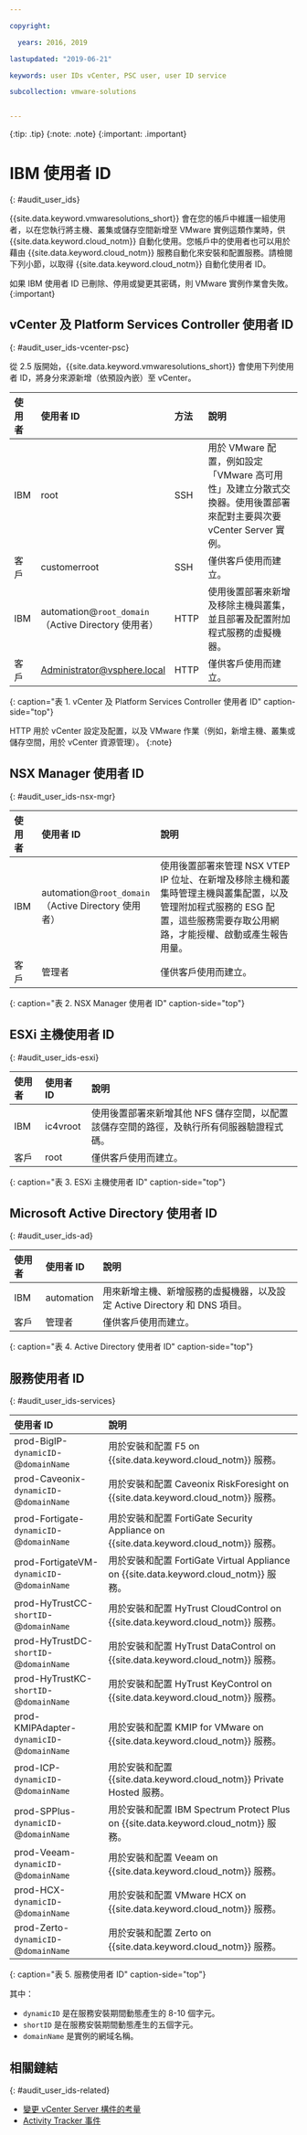 ```yaml
---

copyright:

  years: 2016, 2019

lastupdated: "2019-06-21"

keywords: user IDs vCenter, PSC user, user ID service

subcollection: vmware-solutions


---
```


{:tip: .tip}
{:note: .note}
{:important: .important}

# IBM 使用者 ID
{: #audit_user_ids}

{{site.data.keyword.vmwaresolutions_short}} 會在您的帳戶中維護一組使用者，以在您執行將主機、叢集或儲存空間新增至 VMware 實例這類作業時，供 {{site.data.keyword.cloud_notm}} 自動化使用。您帳戶中的使用者也可以用於藉由 {{site.data.keyword.cloud_notm}} 服務自動化來安裝和配置服務。請檢閱下列小節，以取得 {{site.data.keyword.cloud_notm}} 自動化使用者 ID。

如果 IBM 使用者 ID 已刪除、停用或變更其密碼，則 VMware 實例作業會失敗。
{:important}

## vCenter 及 Platform Services Controller 使用者 ID
{: #audit_user_ids-vcenter-psc}

從 2.5 版開始，{{site.data.keyword.vmwaresolutions_short}} 會使用下列使用者 ID，將身分來源新增（依預設內嵌）至 vCenter。

| 使用者 | 使用者 ID      | 方法 |說明       |
|:---------|:-------------|:-------|:------------|
|IBM          | root         | SSH | 用於 VMware 配置，例如設定「VMware 高可用性」及建立分散式交換器。使用後置部署來配對主要與次要 vCenter Server 實例。|
|客戶 | customerroot | SSH | 僅供客戶使用而建立。|
|IBM          | automation@``root_domain``<br/>（Active Directory 使用者）| HTTP | 使用後置部署來新增及移除主機與叢集，並且部署及配置附加程式服務的虛擬機器。|
|客戶 | Administrator@vsphere.local | HTTP | 僅供客戶使用而建立。|
{: caption="表 1. vCenter 及 Platform Services Controller 使用者 ID" caption-side="top"}

HTTP 用於 vCenter 設定及配置，以及 VMware 作業（例如，新增主機、叢集或儲存空間，用於 vCenter 資源管理）。
{:note}

## NSX Manager 使用者 ID
{: #audit_user_ids-nsx-mgr}

| 使用者 | 使用者 ID      |說明       |
|:---------|:-------------|:------------|
|IBM          | automation@``root_domain``<br/>（Active Directory 使用者）| 使用後置部署來管理 NSX VTEP IP 位址、在新增及移除主機和叢集時管理主機與叢集配置，以及管理附加程式服務的 ESG 配置，這些服務需要存取公用網路，才能授權、啟動或產生報告用量。|
|客戶 |管理者| 僅供客戶使用而建立。|
{: caption="表 2. NSX Manager 使用者 ID" caption-side="top"}

## ESXi 主機使用者 ID
{: #audit_user_ids-esxi}

| 使用者 | 使用者 ID      |說明       |
|:---------|:-------------|:------------|
|IBM          | ic4vroot     | 使用後置部署來新增其他 NFS 儲存空間，以配置該儲存空間的路徑，及執行所有伺服器驗證程式碼。|
|客戶 | root         | 僅供客戶使用而建立。|
{: caption="表 3. ESXi 主機使用者 ID" caption-side="top"}

## Microsoft Active Directory 使用者 ID
{: #audit_user_ids-ad}

| 使用者 | 使用者 ID      |說明       |
|:---------|:------------- |:------------|
|IBM          | automation    | 用來新增主機、新增服務的虛擬機器，以及設定 Active Directory 和 DNS 項目。|
|客戶 | 管理者 | 僅供客戶使用而建立。|
{: caption="表 4. Active Directory 使用者 ID" caption-side="top"}


## 服務使用者 ID
{: #audit_user_ids-services}

| 使用者 ID      |說明       |
|:-------------------------------------------|:----------- |
| prod-BigIP-``dynamicID``-@``domainName`` | 用於安裝和配置 F5 on {{site.data.keyword.cloud_notm}} 服務。|
| prod-Caveonix-``dynamicID``-@``domainName`` | 用於安裝和配置 Caveonix RiskForesight on {{site.data.keyword.cloud_notm}} 服務。|
| prod-Fortigate-``dynamicID``-@``domainName`` | 用於安裝和配置 FortiGate Security Appliance on {{site.data.keyword.cloud_notm}} 服務。|
| prod-FortigateVM-``dynamicID``-@``domainName`` | 用於安裝和配置 FortiGate Virtual Appliance on {{site.data.keyword.cloud_notm}} 服務。|
| prod-HyTrustCC-``shortID``-@``domainName`` | 用於安裝和配置 HyTrust CloudControl on {{site.data.keyword.cloud_notm}} 服務。|
| prod-HyTrustDC-``shortID``-@``domainName`` | 用於安裝和配置 HyTrust DataControl on {{site.data.keyword.cloud_notm}} 服務。|
| prod-HyTrustKC-``shortID``-@``domainName`` | 用於安裝和配置 HyTrust KeyControl on {{site.data.keyword.cloud_notm}} 服務。|
| prod-KMIPAdapter-``dynamicID``-@``domainName`` | 用於安裝和配置 KMIP for VMware on {{site.data.keyword.cloud_notm}} 服務。|
| prod-ICP-``dynamicID``-@``domainName`` | 用於安裝和配置 {{site.data.keyword.cloud_notm}} Private Hosted 服務。|
| prod-SPPlus-``dynamicID``-@``domainName`` | 用於安裝和配置 IBM Spectrum Protect Plus on {{site.data.keyword.cloud_notm}} 服務。|
| prod-Veeam-``dynamicID``-@``domainName`` | 用於安裝和配置 Veeam on {{site.data.keyword.cloud_notm}} 服務。|
| prod-HCX-``dynamicID``-@``domainName`` | 用於安裝和配置 VMware HCX on {{site.data.keyword.cloud_notm}} 服務。|
| prod-Zerto-``dynamicID``-@``domainName`` | 用於安裝和配置 Zerto on {{site.data.keyword.cloud_notm}} 服務。|
{: caption="表 5. 服務使用者 ID" caption-side="top"}

其中：

* ``dynamicID`` 是在服務安裝期間動態產生的 8-10 個字元。
* ``shortID`` 是在服務安裝期間動態產生的五個字元。
* ``domainName`` 是實例的網域名稱。

## 相關鏈結
{: #audit_user_ids-related}

* [變更 vCenter Server 構件的考量](/docs/services/vmwaresolutions?topic=vmware-solutions-vcenter_chg_impact#vcenter_chg_impact-automation-id)
* [Activity Tracker 事件](/docs/services/vmwaresolutions?topic=vmware-solutions-at-events#at-events)
